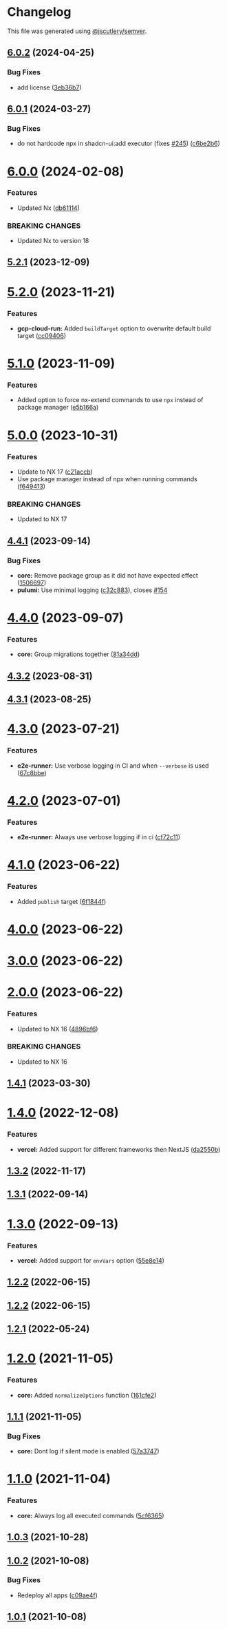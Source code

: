 # Changelog

This file was generated using [@jscutlery/semver](https://github.com/jscutlery/semver).

## [6.0.2](https://github.com/TriPSs/nx-extend/compare/core@6.0.1...core@6.0.2) (2024-04-25)


### Bug Fixes

* add license ([3eb36b7](https://github.com/TriPSs/nx-extend/commit/3eb36b7f3555964fe444d323b09a77c582eb3766))



## [6.0.1](https://github.com/TriPSs/nx-extend/compare/core@6.0.0...core@6.0.1) (2024-03-27)


### Bug Fixes

* do not hardcode npx in shadcn-ui:add executor (fixes [#245](https://github.com/TriPSs/nx-extend/issues/245)) ([c6be2b6](https://github.com/TriPSs/nx-extend/commit/c6be2b6ebc68c9951845c1d36916651e2ec6f08d))



# [6.0.0](https://github.com/TriPSs/nx-extend/compare/core@5.2.1...core@6.0.0) (2024-02-08)


### Features

* Updated Nx ([db61114](https://github.com/TriPSs/nx-extend/commit/db61114abc4991ae0e66ade0660b2baee76263f0))


### BREAKING CHANGES

* Updated Nx to version 18



## [5.2.1](https://github.com/TriPSs/nx-extend/compare/core@5.2.0...core@5.2.1) (2023-12-09)



# [5.2.0](https://github.com/TriPSs/nx-extend/compare/core@5.1.0...core@5.2.0) (2023-11-21)


### Features

* **gcp-cloud-run:** Added `buildTarget` option to overwrite default build target ([cc09406](https://github.com/TriPSs/nx-extend/commit/cc0940606be3cc37340da582204673ddf568ad6e))



# [5.1.0](https://github.com/TriPSs/nx-extend/compare/core@5.0.0...core@5.1.0) (2023-11-09)


### Features

* Added option to force nx-extend commands to use `npx` instead of package manager ([e5b166a](https://github.com/TriPSs/nx-extend/commit/e5b166acd40516f3e7eeae008ac6e2ef4a313f69))



# [5.0.0](https://github.com/TriPSs/nx-extend/compare/core@4.4.1...core@5.0.0) (2023-10-31)


### Features

* Update to NX 17 ([c21accb](https://github.com/TriPSs/nx-extend/commit/c21accbed588d43cb5a53b4ce5d061722e7740f2))
* Use package manager instead of npx when running commands ([f649413](https://github.com/TriPSs/nx-extend/commit/f649413c682f493a00c59c9ee09ed1ff45df1d77))


### BREAKING CHANGES

* Updated to NX 17



## [4.4.1](https://github.com/TriPSs/nx-extend/compare/core@4.4.0...core@4.4.1) (2023-09-14)


### Bug Fixes

* **core:** Remove package group as it did not have expected effect ([1506697](https://github.com/TriPSs/nx-extend/commit/15066972ca4f9f3bad7d1bde0ea26276f85b1bf0))
* **pulumi:** Use minimal logging ([c32c883](https://github.com/TriPSs/nx-extend/commit/c32c883bf75cbf72e13439662087eebc954b2495)), closes [#154](https://github.com/TriPSs/nx-extend/issues/154)



# [4.4.0](https://github.com/TriPSs/nx-extend/compare/core@4.3.2...core@4.4.0) (2023-09-07)


### Features

* **core:** Group migrations together ([81a34dd](https://github.com/TriPSs/nx-extend/commit/81a34ddc834791c2d6b49a63a22977a67d8483e7))



## [4.3.2](https://github.com/TriPSs/nx-extend/compare/core@4.3.1...core@4.3.2) (2023-08-31)



## [4.3.1](https://github.com/TriPSs/nx-extend/compare/core@4.3.0...core@4.3.1) (2023-08-25)



# [4.3.0](https://github.com/TriPSs/nx-extend/compare/core@4.2.0...core@4.3.0) (2023-07-21)


### Features

* **e2e-runner:** Use verbose logging in CI and when `--verbose` is used ([67c8bbe](https://github.com/TriPSs/nx-extend/commit/67c8bbeb4f258b543ed49ce84af700ba40a890b2))



# [4.2.0](https://github.com/TriPSs/nx-extend/compare/core@4.1.0...core@4.2.0) (2023-07-01)


### Features

* **e2e-runner:** Always use verbose logging if in ci ([cf72c11](https://github.com/TriPSs/nx-extend/commit/cf72c11843391c20627077ac93cee1661080bf29))



# [4.1.0](https://github.com/TriPSs/nx-extend/compare/core@4.0.0...core@4.1.0) (2023-06-22)


### Features

* Added `publish` target ([6f1844f](https://github.com/TriPSs/nx-extend/commit/6f1844f792b704d63fca2663363ca0f65fe6451c))



# [4.0.0](https://github.com/TriPSs/nx-extend/compare/core@3.0.0...core@4.0.0) (2023-06-22)



# [3.0.0](https://github.com/TriPSs/nx-extend/compare/core@2.0.0...core@3.0.0) (2023-06-22)



# [2.0.0](https://github.com/TriPSs/nx-extend/compare/core@1.4.1...core@2.0.0) (2023-06-22)


### Features

* Updated to NX 16 ([4896bf6](https://github.com/TriPSs/nx-extend/commit/4896bf66940e1b69e0f2e3971a7864a1da20b2ef))


### BREAKING CHANGES

* Updated to NX 16



## [1.4.1](https://github.com/TriPSs/nx-extend/compare/core@1.4.0...core@1.4.1) (2023-03-30)



# [1.4.0](https://github.com/TriPSs/nx-extend/compare/core@1.3.2...core@1.4.0) (2022-12-08)


### Features

* **vercel:** Added support for different frameworks then NextJS ([da2550b](https://github.com/TriPSs/nx-extend/commit/da2550b186321baedf5d5a137d84d594f1313c36))



## [1.3.2](https://github.com/TriPSs/nx-extend/compare/core@1.3.1...core@1.3.2) (2022-11-17)



## [1.3.1](https://github.com/TriPSs/nx-extend/compare/core@1.3.0...core@1.3.1) (2022-09-14)



# [1.3.0](https://github.com/TriPSs/nx-extend/compare/core@1.2.2...core@1.3.0) (2022-09-13)


### Features

* **vercel:** Added support for `envVars` option ([55e8e14](https://github.com/TriPSs/nx-extend/commit/55e8e14d2f7304a6833bc49881cfd3554a051192))



## [1.2.2](https://github.com/TriPSs/nx-extend/compare/core@1.2.1...core@1.2.2) (2022-06-15)



## [1.2.2](https://github.com/TriPSs/nx-extend/compare/core@1.2.1...core@1.2.2) (2022-06-15)



## [1.2.1](https://github.com/TriPSs/nx-extend/compare/core@1.2.0...core@1.2.1) (2022-05-24)



# [1.2.0](https://github.com/TriPSs/nx-extend/compare/core@1.1.1...core@1.2.0) (2021-11-05)


### Features

* **core:** Added `normalizeOptions` function ([161cfe2](https://github.com/TriPSs/nx-extend/commit/161cfe2c845f22b328ba0bfd03be1ed82f33f9e3))



## [1.1.1](https://github.com/TriPSs/nx-extend/compare/core@1.1.0...core@1.1.1) (2021-11-05)


### Bug Fixes

* **core:** Dont log if silent mode is enabled ([57a3747](https://github.com/TriPSs/nx-extend/commit/57a37470cbfc7b1cd94e898a24c1c0e987424e8f))



# [1.1.0](https://github.com/TriPSs/nx-extend/compare/core@1.0.3...core@1.1.0) (2021-11-04)


### Features

* **core:** Always log all executed commands ([5cf6365](https://github.com/TriPSs/nx-extend/commit/5cf6365a9edee096f46d30b34f9bcf1254e7c971))



## [1.0.3](https://github.com/TriPSs/nx-extend/compare/core@1.0.2...core@1.0.3) (2021-10-28)



## [1.0.2](https://github.com/TriPSs/nx-extend/compare/core@1.0.1...core@1.0.2) (2021-10-08)

### Bug Fixes

* Redeploy all apps ([c09ae4f](https://github.com/TriPSs/nx-extend/commit/c09ae4f2993b5e383ca7b02d3df66c93a0a64df5))

## [1.0.1](https://github.com/TriPSs/nx-extend/compare/core@1.0.0...core@1.0.1) (2021-10-08)
